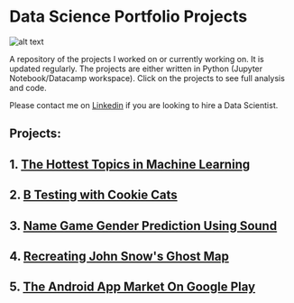 # Data Science Portfolio Projects

![alt text](https://github.com/thegautamkumarjaiswal/Portfolio_projects/blob/main/Thank%20You%20(Banner%20(Landscape)).png "Data Science Portfolio")
<br>

A repository of the projects I worked on or currently working on. It is updated regularly. The projects are either written in Python (Jupyter Notebook/Datacamp workspace). Click on the projects to see full analysis and code.

Please contact me on [Linkedin](https://www.linkedin.com/in/gautamjaiswal2001/) if you are looking to hire a Data Scientist.

## Projects:

## 1. [The Hottest Topics in Machine Learning](https://github.com/thegautamkumarjaiswal/Portfolio_projects/tree/main/The%20Hottest%20Topics%20in%20Machine%20Learning)

## 2. [B Testing with Cookie Cats](https://github.com/thegautamkumarjaiswal/Portfolio_projects/tree/main/B%20Testing%20with%20Cookie%20Cats)

## 3. [Name Game Gender Prediction Using Sound](https://github.com/thegautamkumarjaiswal/Portfolio_projects/tree/main/Name_Game__Gender_Prediction_using_Sound)

## 4. [Recreating John Snow's Ghost Map](https://github.com/thegautamkumarjaiswal/Portfolio_projects/tree/main/Recreating%20John%20Snow's%20Ghost%20Map)

## 5. [The Android App Market On Google Play](https://github.com/thegautamkumarjaiswal/Portfolio_projects/tree/main/The_Android_App_Market_on_Google_Play)
